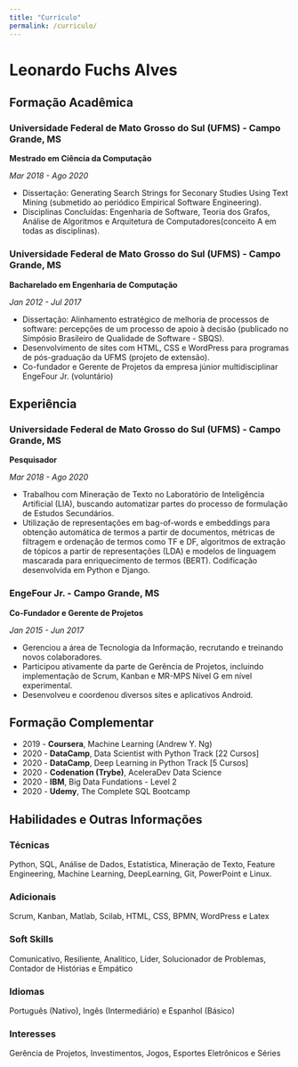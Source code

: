 ```yaml
---
title: "Currículo"
permalink: /curriculo/
---
```


# Leonardo Fuchs Alves

## Formação Acadêmica	

### Universidade Federal de Mato Grosso do Sul (UFMS) - Campo Grande, MS

**Mestrado em Ciência da Computação**

_Mar 2018 - Ago 2020_

- Dissertação: Generating Search Strings for Seconary Studies Using Text Mining (submetido ao periódico Empirical Software Engineering).
- Disciplinas Concluídas: Engenharia de Software, Teoria dos Grafos, Análise de Algoritmos e Arquitetura de Computadores(conceito A em todas as disciplinas).

### Universidade Federal de Mato Grosso do Sul (UFMS) - Campo Grande, MS

**Bacharelado em Engenharia de Computação**

_Jan 2012 - Jul 2017_

- Dissertação: Alinhamento estratégico de melhoria de processos de software: percepções de um processo de apoio à decisão (publicado no Simpósio Brasileiro de Qualidade de Software - SBQS).
- Desenvolvimento de sites com HTML, CSS e WordPress para programas de pós-graduação da UFMS (projeto de extensão).
- Co-fundador e Gerente de Projetos da empresa júnior multidisciplinar EngeFour Jr. (voluntário)

## Experiência

### Universidade Federal de Mato Grosso do Sul (UFMS) - Campo Grande, MS

**Pesquisador**

_Mar 2018 - Ago 2020_

- Trabalhou com Mineração de Texto no Laboratório de Inteligência Artificial (LIA), buscando automatizar partes do processo de formulação de Estudos Secundários.
- Utilização de representações em bag-of-words e embeddings para obtenção automática de termos a partir de documentos, métricas de filtragem e ordenação de termos como TF e DF, algoritmos de extração de tópicos a partir de representações (LDA) e modelos de linguagem mascarada para enriquecimento de termos (BERT). Codificação desenvolvida em Python e Django.

### EngeFour Jr. - Campo Grande, MS

**Co-Fundador e Gerente de Projetos**

_Jan 2015 - Jun 2017_

- Gerenciou a área de Tecnologia da Informação, recrutando e treinando novos colaboradores.
- Participou ativamente da parte de Gerência de Projetos, incluindo implementação de Scrum, Kanban e MR-MPS Nível G em nível experimental.
- Desenvolveu e coordenou diversos sites e aplicativos Android.

## Formação Complementar	

- 2019 - **Coursera**, Machine Learning (Andrew Y. Ng)
- 2020 - **DataCamp**, Data Scientist with Python Track [22 Cursos]
- 2020 - **DataCamp**, Deep Learning in Python Track [5 Cursos]
- 2020 - **Codenation (Trybe)**, AceleraDev Data Science
- 2020 - **IBM**, Big Data Fundations - Level 2
- 2020 - **Udemy**, The Complete SQL Bootcamp

## Habilidades e Outras Informações

### Técnicas
Python, SQL, Análise de Dados, Estatística, Mineração de Texto, Feature Engineering, Machine Learning, DeepLearning, Git, PowerPoint e Linux.
### Adicionais 
Scrum, Kanban, Matlab, Scilab, HTML, CSS, BPMN, WordPress e Latex
### Soft Skills 
Comunicativo, Resiliente, Analítico, Líder, Solucionador de Problemas, Contador de Histórias e Empático
### Idiomas
Português (Nativo), Ingês (Intermediário) e Espanhol (Básico)
### Interesses
Gerência de Projetos, Investimentos, Jogos, Esportes Eletrônicos e Séries